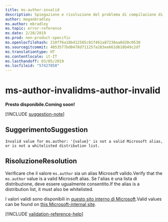 ```yaml
---
title: ms-author-invalid
description: Spiegazione e risoluzione del problema di compilazione di Docs ms-author-invalid
author: meganbradley
ms.author: mbradley
ms.topic: error-reference
ms.date: 2/28/2019
ms.prod: non-product-specific
ms.openlocfilehash: 210ff6a18bd12585c81f461a87238aa8d20c0530
ms.sourcegitcommit: 4053577bd0478d711257a283ee661d618b49c2df
ms.translationtype: HT
ms.contentlocale: it-IT
ms.lasthandoff: 03/05/2019
ms.locfileid: "57427850"
---
```

# <a name="ms-author-invalid"></a><span data-ttu-id="3a98c-103">ms-author-invalid</span><span class="sxs-lookup"><span data-stu-id="3a98c-103">ms-author-invalid</span></span>

<span data-ttu-id="3a98c-104">**Presto disponibile.**</span><span class="sxs-lookup"><span data-stu-id="3a98c-104">**Coming soon!**</span></span>

[!INCLUDE [suggestion-note](includes/suggestion-note.md)]

## <a name="suggestion"></a><span data-ttu-id="3a98c-105">Suggerimento</span><span class="sxs-lookup"><span data-stu-id="3a98c-105">Suggestion</span></span>

`Invalid value for ms.author: '{value}' is not a valid Microsoft alias, or is not a whitelisted distribution list.`

## <a name="resolution"></a><span data-ttu-id="3a98c-106">Risoluzione</span><span class="sxs-lookup"><span data-stu-id="3a98c-106">Resolution</span></span>

<span data-ttu-id="3a98c-107">Verificare che il valore `ms.author` sia un alias Microsoft valido.</span><span class="sxs-lookup"><span data-stu-id="3a98c-107">Verify that the `ms.author` value is a valid Microsoft alias.</span></span> <span data-ttu-id="3a98c-108">Se l'alias è una lista di distribuzione, deve essere ugualmente consentito.</span><span class="sxs-lookup"><span data-stu-id="3a98c-108">If the alias is a distribution list, it must also be whitelisted.</span></span>

<span data-ttu-id="3a98c-109">I valori validi sono disponibili in [questo sito interno di Microsoft](https://docsmetadatatool.azurewebsites.net/whitelists).</span><span class="sxs-lookup"><span data-stu-id="3a98c-109">Valid values can be found on [this Microsoft-internal site](https://docsmetadatatool.azurewebsites.net/whitelists).</span></span>

<!--make sure to add this file to your includes folder and verify the path-->
[!INCLUDE [validation-reference-help](includes/validation-reference-help.md)]
